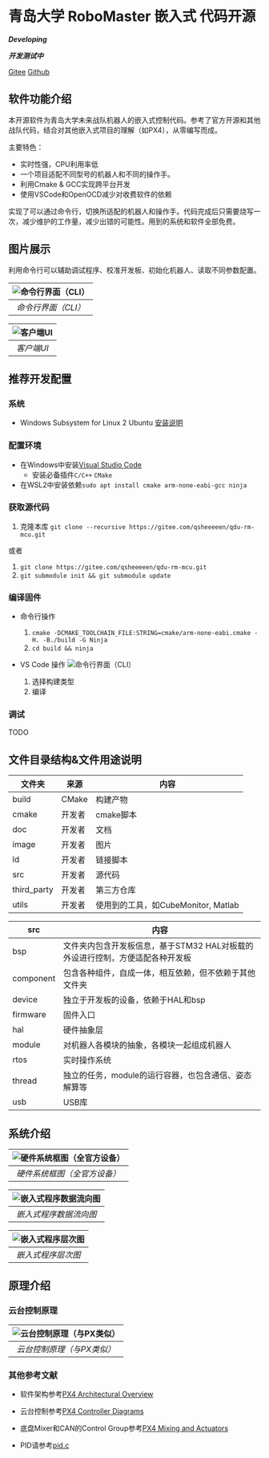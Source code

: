 # 青岛大学 RoboMaster 嵌入式 代码开源

***Developing***

***开发测试中***

[Gitee](https://gitee.com/qsheeeeen/qdu-rm-mcu)
[Github](https://github.com/qsheeeeen/qdu-rm-mcu)

## 软件功能介绍

本开源软件为青岛大学未来战队机器人的嵌入式控制代码。参考了官方开源和其他战队代码，结合对其他嵌入式项目的理解（如PX4），从零编写而成。

主要特色：

- 实时性强，CPU利用率低
- 一个项目适配不同型号的机器人和不同的操作手。
- 利用Cmake & GCC实现跨平台开发
- 使用VSCode和OpenOCD减少对收费软件的依赖

实现了可以通过命令行，切换所适配的机器人和操作手。代码完成后只需要烧写一次，减少维护的工作量，减少出错的可能性。用到的系统和软件全部免费。

## 图片展示

利用命令行可以辅助调试程序、校准开发板、初始化机器人、读取不同参数配置。

| ![命令行界面（CLI）](./image/命令行界面.png?raw=true "命令行界面（CLI）") |
|:--:|
| *命令行界面（CLI）* |

| ![客户端UI](./image/客户端UI.png?raw=true "客户端UI") |
|:--:|
| *客户端UI* |

## 推荐开发配置

### 系统

- Windows Subsystem for Linux 2 Ubuntu [安装说明](https://docs.microsoft.com/zh-cn/windows/wsl/install-win10)

### 配置环境

- 在Windows中安装[Visual Studio Code](https://code.visualstudio.com/)
  - 安装必备插件`C/C++` `CMake`
- 在WSL2中安装依赖`sudo apt install cmake arm-none-eabi-gcc ninja`

### 获取源代码

1. 克隆本库 `git clone --recursive https://gitee.com/qsheeeeen/qdu-rm-mcu.git`

或者

1. `git clone https://gitee.com/qsheeeeen/qdu-rm-mcu.git`
1. `git submodule init && git submodule update`

### 编译固件

- 命令行操作
  1. `cmake -DCMAKE_TOOLCHAIN_FILE:STRING=cmake/arm-none-eabi.cmake -H. -B./build -G Ninja`
  1. `cd build && ninja`

- VS Code 操作
![命令行界面（CLI）](./image/VSCode编译固件.png?raw=true "命令行界面（CLI）")
  1. 选择构建类型
  1. 编译

### 调试

TODO

## 文件目录结构&文件用途说明

| 文件夹 | 来源 | 内容 |
| ---- | ---- | ----  |
| build | CMake | 构建产物 |
| cmake | 开发者 | cmake脚本 |
| doc | 开发者 | 文档 |
| image | 开发者 | 图片 |
| ld | 开发者 | 链接脚本 |
| src | 开发者 | 源代码 |
| third_party | 开发者 | 第三方仓库 |
| utils |  开发者 | 使用到的工具，如CubeMonitor, Matlab |

| src | 内容 |
| ---- | ----  |
| bsp | 文件夹内包含开发板信息，基于STM32 HAL对板载的外设进行控制，方便适配各种开发板 |
| component | 包含各种组件，自成一体，相互依赖，但不依赖于其他文件夹 |
| device | 独立于开发板的设备，依赖于HAL和bsp |
| firmware | 固件入口 |
| hal | 硬件抽象层 |
| module | 对机器人各模块的抽象，各模块一起组成机器人 |
| rtos | 实时操作系统 |
| thread | 独立的任务，module的运行容器，也包含通信、姿态解算等 |
| usb | USB库 |

## 系统介绍

| ![硬件系统框图（全官方设备）](./image/步兵嵌入式硬件框图.png?raw=true "硬件系统框图（全官方设备）") |
|:--:|
| *硬件系统框图（全官方设备）* |

| ![嵌入式程序数据流向图](./image/嵌入式程序数据流向图.png?raw=true "嵌入式程序数据流向图") |
|:--:|
| *嵌入式程序数据流向图* |

| ![嵌入式程序层次图](./image/嵌入式程序层次图.png?raw=true "嵌入式程序层次图") |
|:--:|
| *嵌入式程序层次图* |

## 原理介绍

### 云台控制原理

| ![云台控制原理（与PX类似）](./image/云台控制原理.png?raw=true "嵌入式程序层次图") |
|:--:|
| *云台控制原理（与PX类似）* |

### 其他参考文献

- 软件架构参考[PX4 Architectural Overview](https://dev.px4.io/master/en/concept/architecture.html)

- 云台控制参考[PX4 Controller Diagrams](https://dev.px4.io/master/en/flight_stack/controller_diagrams.html)

- 底盘Mixer和CAN的Control Group参考[PX4 Mixing and Actuators](https://dev.px4.io/master/en/concept/mixing.html)

- PID请参考[pid.c](src/component/comp_pid.c)
